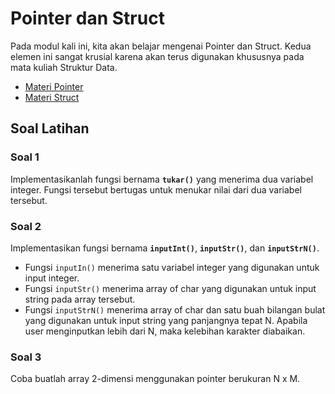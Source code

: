 # Pointer dan Struct

Pada modul kali ini, kita akan belajar mengenai Pointer dan Struct. Kedua elemen ini sangat krusial karena akan terus digunakan khususnya pada mata kuliah Struktur Data.

- [Materi Pointer](pointer/README.md)
- [Materi Struct](struct/README.md)

## Soal Latihan

### Soal 1

Implementasikanlah fungsi bernama **`tukar()`** yang menerima dua variabel integer. Fungsi tersebut bertugas untuk menukar nilai dari dua variabel tersebut.

### Soal 2

Implementasikan fungsi bernama **`inputInt()`**, **`inputStr()`**, dan **`inputStrN()`**.
- Fungsi `inputIn()` menerima satu variabel integer yang digunakan untuk input integer.
- Fungsi `inputStr()` menerima array of char yang digunakan untuk input string pada array tersebut.
- Fungsi `inputStrN()` menerima array of char dan satu buah bilangan bulat yang digunakan untuk input string yang panjangnya tepat N. Apabila user menginputkan lebih dari N, maka kelebihan karakter diabaikan.

### Soal 3

Coba buatlah array 2-dimensi menggunakan pointer berukuran N x M.